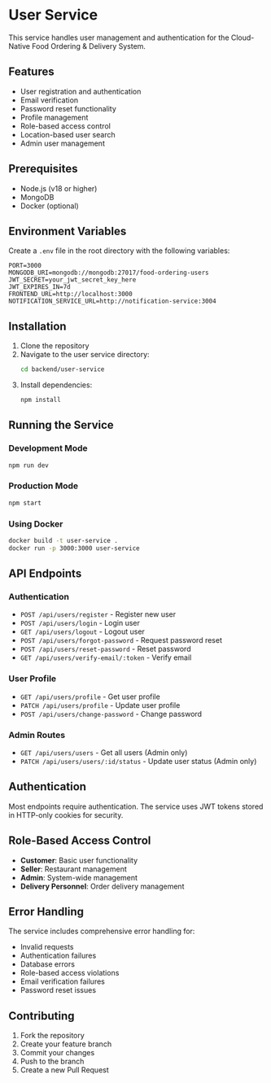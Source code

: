 # User Service

This service handles user management and authentication for the Cloud-Native Food Ordering & Delivery System.

## Features

- User registration and authentication
- Email verification
- Password reset functionality
- Profile management
- Role-based access control
- Location-based user search
- Admin user management

## Prerequisites

- Node.js (v18 or higher)
- MongoDB
- Docker (optional)

## Environment Variables

Create a `.env` file in the root directory with the following variables:

```env
PORT=3000
MONGODB_URI=mongodb://mongodb:27017/food-ordering-users
JWT_SECRET=your_jwt_secret_key_here
JWT_EXPIRES_IN=7d
FRONTEND_URL=http://localhost:3000
NOTIFICATION_SERVICE_URL=http://notification-service:3004
```

## Installation

1. Clone the repository
2. Navigate to the user service directory:
   ```bash
   cd backend/user-service
   ```
3. Install dependencies:
   ```bash
   npm install
   ```

## Running the Service

### Development Mode

```bash
npm run dev
```

### Production Mode

```bash
npm start
```

### Using Docker

```bash
docker build -t user-service .
docker run -p 3000:3000 user-service
```

## API Endpoints

### Authentication

- `POST /api/users/register` - Register new user
- `POST /api/users/login` - Login user
- `GET /api/users/logout` - Logout user
- `POST /api/users/forgot-password` - Request password reset
- `POST /api/users/reset-password` - Reset password
- `GET /api/users/verify-email/:token` - Verify email

### User Profile

- `GET /api/users/profile` - Get user profile
- `PATCH /api/users/profile` - Update user profile
- `POST /api/users/change-password` - Change password

### Admin Routes

- `GET /api/users/users` - Get all users (Admin only)
- `PATCH /api/users/users/:id/status` - Update user status (Admin only)

## Authentication

Most endpoints require authentication. The service uses JWT tokens stored in HTTP-only cookies for security.

## Role-Based Access Control

- **Customer**: Basic user functionality
- **Seller**: Restaurant management
- **Admin**: System-wide management
- **Delivery Personnel**: Order delivery management

## Error Handling

The service includes comprehensive error handling for:

- Invalid requests
- Authentication failures
- Database errors
- Role-based access violations
- Email verification failures
- Password reset issues

## Contributing

1. Fork the repository
2. Create your feature branch
3. Commit your changes
4. Push to the branch
5. Create a new Pull Request
